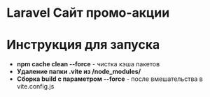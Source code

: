 # Laravel Сайт промо-акции
<h1>Инструкция для запуска</h1>
<ul>
  <li><strong>npm cache clean --force</strong> - чистка кэша пакетов</li>
  <li><strong>Удаление папки .vite из /node_modules/</strong></li>
  <li><strong>Сборка build с параметром --force</strong> - после вмешательства в vite.config.js</li>
</ul>
